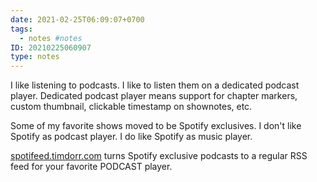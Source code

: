 ```yaml
---
date: 2021-02-25T06:09:07+0700
tags:
  - notes #notes
ID: 20210225060907
type: notes
---
```


I like listening to podcasts. I like to listen them on a dedicated podcast player. Dedicated podcast player means support for chapter markers, custom thumbnail, clickable timestamp on shownotes, etc.

Some of my favorite shows moved to be Spotify exclusives. I don't like Spotify as podcast player. I do like Spotify as music player.

[spotifeed.timdorr.com](https://spotifeed.timdorr.com) turns Spotify exclusive podcasts to a regular RSS feed for your favorite PODCAST player.
